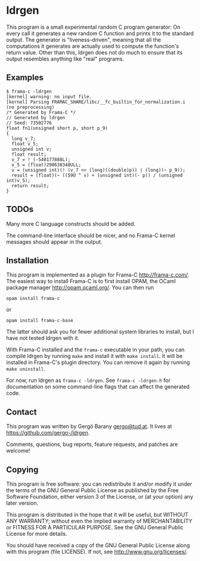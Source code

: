 # ldrgen

This program is a small experimental random C program generator: On every
call it generates a new random C function and prints it to the standard
output. The generator is "liveness-driven", meaning that all the
computations it generates are actually used to compute the function's return
value. Other than this, ldrgen does not do much to ensure that its output
resembles anything like "real" programs.


## Examples

	$ frama-c -ldrgen
	[kernel] warning: no input file.
	[kernel] Parsing FRAMAC_SHARE/libc/__fc_builtin_for_normalization.i (no preprocessing)
	/* Generated by Frama-C */
	// Generated by ldrgen
	// Seed: 73502776
	float fn1(unsigned short p, short p_9)
	{
	  long v_7;
	  float v_5;
	  unsigned int v;
	  float result;
	  v_7 = ! (-540177888L);
	  v_5 = (float)298638348ULL;
	  v = (unsigned int)(! (v_7 << (long)((double)p)) | (long)(~ p_9));
	  result = (float)(~ ((59U ^ v) + (unsigned int)(- p)) / (unsigned int)v_5);
	  return result;
	}


## TODOs

Many more C language constructs should be added.

The command-line interface should be nicer, and no Frama-C kernel messages
should appear in the output.


## Installation

This program is implemented as a plugin for Frama-C <http://frama-c.com/>.
The easiest way to install Frama-C is to first install OPAM, the OCaml
package manager <http://opam.ocaml.org/>. You can then run

    opam install frama-c

or

    opam install frama-c-base

The latter should ask you for fewer additional system libraries to install,
but I have not tested ldrgen with it.

With Frama-C installed and the `frama-c` executable in your path, you can
compile ldrgen by running `make` and install it with `make install`. It will
be installed in Frama-C's plugin directory. You can remove it again by
running `make uninstall`.

For now, run ldrgen as `frama-c -ldrgen`. See `frama-c -ldrgen-h` for
documentation on some command-line flags that can affect the generated code.


## Contact

This program was written by Gergö Barany <gergo@tud.at>. It lives at
<https://github.com/gergo-/ldrgen>.

Comments, questions, bug reports, feature requests, and patches are welcome!


## Copying

This program is free software: you can redistribute it and/or modify it
under the terms of the GNU General Public License as published by the Free
Software Foundation, either version 3 of the License, or (at your option)
any later version.

This program is distributed in the hope that it will be useful, but WITHOUT
ANY WARRANTY; without even the implied warranty of MERCHANTABILITY or
FITNESS FOR A PARTICULAR PURPOSE. See the GNU General Public License for
more details.

You should have received a copy of the GNU General Public License along with
this program (file LICENSE). If not, see <http://www.gnu.org/licenses/>.
